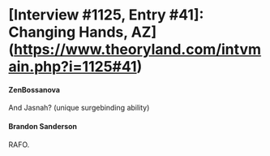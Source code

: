 # [Interview #1125, Entry #41]: Changing Hands, AZ](https://www.theoryland.com/intvmain.php?i=1125#41)

#### ZenBossanova

And Jasnah? (unique surgebinding ability)

#### Brandon Sanderson

RAFO.

